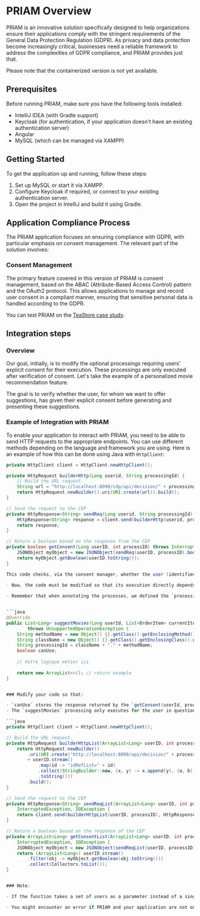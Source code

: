 # PRIAM Overview

PRIAM is an innovative solution specifically designed to help organizations ensure their applications comply with the stringent requirements of the General Data Protection Regulation (GDPR). As privacy and data protection become increasingly critical, businesses need a reliable framework to address the complexities of GDPR compliance, and PRIAM provides just that.

Please note that the containerized version is not yet available.

## Prerequisites

Before running PRIAM, make sure you have the following tools installed:

- IntelliJ IDEA (with Gradle support)
- Keycloak (for authentication, if your application doesn't have an existing authentication server)
- Angular
- MySQL (which can be managed via XAMPP)

## Getting Started

To get the application up and running, follow these steps:

1. Set up MySQL or start it via XAMPP.
2. Configure Keycloak if required, or connect to your existing authentication server.
3. Open the project in IntelliJ and build it using Gradle.

## Application Compliance Process

The PRIAM application focuses on ensuring compliance with GDPR, with particular emphasis on consent management. The relevant part of the solution involves:

### Consent Management

The primary feature covered in this version of PRIAM is consent management, based on the ABAC (Attribute-Based Access Control) pattern and the OAuth2 protocol. This allows applications to manage and record user consent in a compliant manner, ensuring that sensitive personal data is handled according to the GDPR.

You can test PRIAM on the [TeaStore case study](https://github.com/DescartesResearch/TeaStore).

## Integration steps

### Overview

Our goal, initially, is to modify the optional processings requiring users' explicit consent for their execution. These processings are only executed after verification of consent. Let's take the example of a personalized movie recommendation feature.

The goal is to verify whether the user, for whom we want to offer suggestions, has given their explicit consent before generating and presenting these suggestions.

### Example of Integration with PRIAM

To enable your application to interact with PRIAM, you need to be able to send HTTP requests to the appropriate endpoints. You can use different methods depending on the language and framework you are using. Here is an example of how this can be done using Java with `HttpClient`:

```java
private HttpClient client = HttpClient.newHttpClient();

private HttpRequest builderHttp(Long userid, String processingId) {
    // Build the URL request.
    String url = "http://localhost:8090/cdp/api/decision/" + processingId + "?idRefList=" + userid.toString();
    return HttpRequest.newBuilder().uri(URI.create(url)).build();
}

// Send the request to the CEP
private HttpResponse<String> sendReq(Long userid, String processingId) throws InterruptedException, IOException {
    HttpResponse<String> response = client.send(builderHttp(userid, processingId), HttpResponse.BodyHandlers.ofString());
    return response;
}

// Return a boolean based on the response from the CEP
private boolean getConsent(Long userID, int processID) throws InterruptedException, IOException {
    JSONObject myObject = new JSONObject(sendReq(userID, processID).body());
    return myObject.getBoolean(userID.toString());
}

This code checks, via the consent manager, whether the user (identified by "userId") has given their consent or not.

- Now, the code must be modified so that its execution directly depends on the response from `getConsent()` (see example).
  
- Remember that when annotating the processes, we defined the `processingId` as the class name followed by the method name (`className.methodName`). That’s why we added two variables: `className` and `methodName`, which respectively retrieve the class name and the method name.


```java
@Override
public List<Long> suggestMovies(Long userId, List<OrderItem> currentItems)
        throws UnsupportedOperationException {
    String methodName = new Object() {}.getClass().getEnclosingMethod().getName();
    String className = new Object() {}.getClass().getEnclosingClass().getSimpleName();
    String processingId = className + "." + methodName;
    boolean canUse;
    
    // Votre logique métier ici
    
    return new ArrayList<>(); // return example
}


### Modify your code so that:

- `canUse` stores the response returned by the `getConsent(userId, processingId)` function.
- The `suggestMovies` processing only executes for the user in question if the response is positive (`true`).

```java
private HttpClient client = HttpClient.newHttpClient();

// Build the URL request.
private HttpRequest builderHttpList(ArrayList<Long> userID, int processID) {
    return HttpRequest.newBuilder()
        .uri(URI.create("http://localhost:8090/api/decision/" + processID + "?"
        + userID.stream()
            .map(id -> "idRefList=" + id)
            .collect(StringBuilder::new, (x, y) -> x.append(y), (a, b) -> a.append(",").append(b))
            .toString()))
        .build();
}

// Send the request to the CEP
private HttpResponse<String> sendReqList(ArrayList<Long> userID, int processID) throws
    InterruptedException, IOException {
    return client.send(builderHttpList(userID, processID), HttpResponse.BodyHandlers.ofString());
}

// Return a boolean based on the response of the CEP
private ArrayList<Long> getConsentList(ArrayList<Long> userID, int processID) throws
    InterruptedException, IOException {
    JSONObject myObject = new JSONObject(sendReqList(userID, processID).body());
    return (ArrayList<Long>) userID.stream()
        .filter(obj -> myObject.getBoolean(obj.toString()))
        .collect(Collectors.toList());
}


### Note:

- If the function takes a set of users as a parameter instead of a single user, this version of the code should be used.

- You might encounter an error if PRIAM and your application are not on the same network. In that case, remember to modify the URL by replacing "localhost" with the network to which your application belongs.
